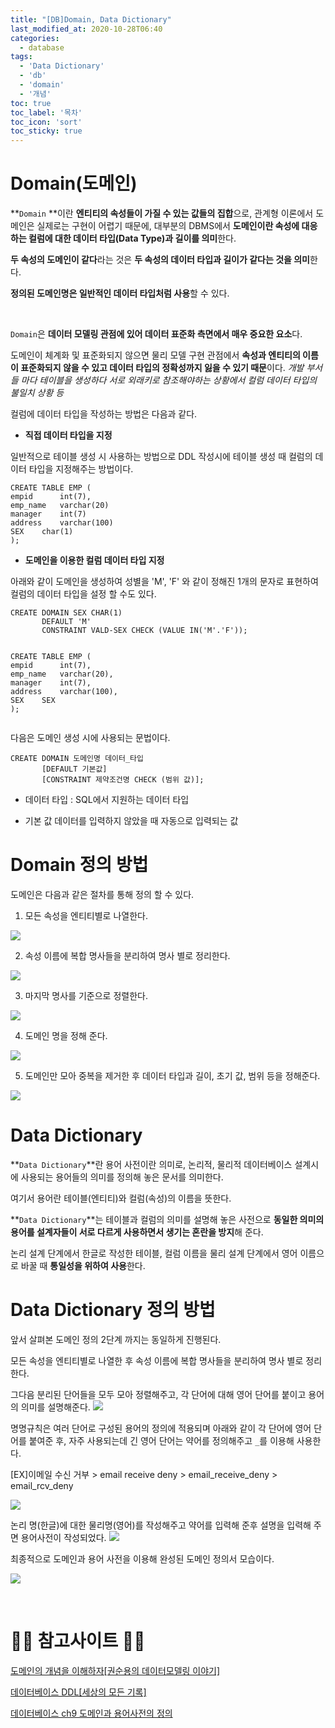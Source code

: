 ```yaml
---
title: "[DB]Domain, Data Dictionary"
last_modified_at: 2020-10-28T06:40
categories: 
  - database
tags: 
  - 'Data Dictionary' 
  - 'db' 
  - 'domain' 
  - '개념'
toc: true
toc_label: '목차'
toc_icon: 'sort'
toc_sticky: true
---
```


# Domain(도메인)

**`Domain` **이란 **엔티티의 속성들이 가질 수 있는 값들의 집합**으로, 관계형 이론에서 도메인은 실제로는 구현이 어렵기 때문에, 대부분의 DBMS에서 **도메인이란 속성에 대응하는 컬럼에 대한 데이터 타입(Data Type)과 길이를 의미**한다.

**두 속성의 도메인이 같다**라는 것은 **두 속성의 데이터 타입과 길이가 같다는 것을 의미**한다.

**정의된 도메인명은 일반적인 데이터 타입처럼 사용**할 수 있다.


<br>


`Domain`은 **데이터 모델링 관점에 있어 데이터 표준화 측면에서 매우 중요한 요소**다.

도메인이 체계화 및 표준화되지 않으면 물리 모델 구현 관점에서 **속성과 엔티티의 이름이 표준화되지 않을 수 있고 데이터 타입의 정확성까지 잃을 수 있기 때문**이다. 
_개발 부서들 마다 테이블을 생성하다 서로 외래키로 참조해야하는 상황에서 컬럼 데이터 타입의 불일치 상황 등_


컬럼에 데이터 타입을 작성하는 방법은 다음과 같다.


- **직접 데이터 타입을 지정**

일반적으로 테이블 생성 시 사용하는 방법으로 DDL 작성시에 테이블 생성 때 컬럼의 데이터 타입을 지정해주는 방법이다.

```
CREATE TABLE EMP (
empid	   int(7),
emp_name   varchar(20)
manager	   int(7)
address    varchar(100)
SEX	   char(1)
);
```

- **도메인을 이용한 컬럼 데이터 타입 지정**


아래와 같이 도메인을 생성하여 성별을 'M', 'F' 와 같이 정해진 1개의 문자로 표현하여 컬럼의 데이터 타입을 설정 할 수도 있다.

```
CREATE DOMAIN SEX CHAR(1)
       DEFAULT 'M'
       CONSTRAINT VALD-SEX CHECK (VALUE IN('M'.'F'));
       
       
CREATE TABLE EMP (
empid	   int(7),
emp_name   varchar(20),
manager	   int(7),
address    varchar(100),
SEX	   SEX
);       
       
```

다음은 도메인 생성 시에 사용되는 문법이다.


```
CREATE DOMAIN 도메인명 데이터_타입
       [DEFAULT 기본값]
       [CONSTRAINT 제약조건명 CHECK (범위 값)];
```
- 데이터 타입 : SQL에서 지원하는 데이터 타입

- 기본 값 데이터를 입력하지 않았을 때 자동으로 입력되는 값



# Domain 정의 방법

도메인은 다음과 같은 절차를 통해 정의 할 수 있다.


1. 모든 속성을 엔티티별로 나열한다.


![](https://images.velog.io/images/gillog/post/98ebd8fe-94bb-44e7-b550-899aa3691284/1.png)



2. 속성 이름에 복합 명사들을 분리하여 명사 별로 정리한다.


![](https://images.velog.io/images/gillog/post/82e5d3ff-bf2d-46d6-a654-a4d4e593cadc/2.png)


3. 마지막 명사를 기준으로 정렬한다.


![](https://images.velog.io/images/gillog/post/56ef77bc-516a-4406-8966-84cebed76358/3.png)



4. 도메인 명을 정해 준다.



![](https://images.velog.io/images/gillog/post/d0839e66-4293-42ba-bc28-0d5d1de1922f/4.png)




5. 도메인만 모아 중복을 제거한 후 데이터 타입과 길이, 초기 값, 범위 등을 정해준다.



![](https://images.velog.io/images/gillog/post/b8187f91-6102-4818-97b1-12b8e96ad606/5.png)



# Data Dictionary

**`Data Dictionary`**란 용어 사전이란 의미로, 논리적, 물리적 데이터베이스 설계시에 사용되는 용어들의 의미를 정의해 놓은 문서를 의미한다.

여기서 용어란 테이블(엔티티)와 컬럼(속성)의 이름을 뜻한다.

**`Data Dictionary`**는 테이블과 컬럼의 의미를 설명해 놓은 사전으로 **동일한 의미의 용어를 설계자들이 서로 다르게 사용하면서 생기는 혼란을 방지**해 준다.

논리 설계 단계에서 한글로 작성한 테이블, 컬럼 이름을 물리 설계 단계에서 영어 이름으로 바꿀 때 **통일성을 위하여 사용**한다.



# Data Dictionary 정의 방법

앞서 살펴본 도메인 정의 2단계 까지는 동일하게 진행된다.


모든 속성을 엔티티별로 나열한 후 속성 이름에 복합 명사들을 분리하여 명사 별로 정리한다.


그다음 분리된 단어들을 모두 모아 정렬해주고, 각 단어에 대해 영어 단어를 붙이고 용어의 의미를 설명해준다.
![](https://images.velog.io/images/gillog/post/8585d359-2f74-49ec-a11f-4d7ebba9a4e5/a1.png)

명명규칙은 여러 단어로 구성된 용어의 정의에 적용되며 아래와 같이 각 단어에 영어 단어를 붙여준 후, 자주 사용되는데 긴 영어 단어는 약어를 정의해주고 `_`를 이용해 사용한다.

[EX]이메일 수신 거부 > email receive deny > email_receive_deny > email_rcv_deny

![](https://images.velog.io/images/gillog/post/9b383ae8-0f2e-4c0a-9f28-0259b7f51069/a2.png)

논리 명(한글)에 대한 물리명(영어)를 작성해주고 약어를 입력해 준후 설명을 입력해 주면 용어사전이 작성되었다.
![](https://images.velog.io/images/gillog/post/b3155663-3f77-4646-9fb3-4cd664e07017/a3.png)

최종적으로 도메인과 용어 사전을 이용해 완성된 도메인 정의서 모습이다.

![](https://images.velog.io/images/gillog/post/38fbf3b9-28c5-4dc7-bccb-bb15107d30c1/a4.png)





<br>

# 🙆‍♂️ 참고사이트 🙇‍♂️

[도메인의 개념을 이해하자[권순용의 데이터모델링 이야기]](http://www.gurubee.net/lecture/2872)

[데이터베이스 DDL[세상의 모든 기록]](https://all-record.tistory.com/61)

[데이터베이스 ch9 도메인과 용어사전의 정의](http://blog.naver.com/PostView.nhn?blogId=kimbh666&logNo=221391961062&parentCategoryNo=&categoryNo=18&viewDate=&isShowPopularPosts=true&from=search)

[]()

[]()

[]()